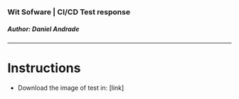 ### Wit Sofware | CI/CD Test response
##### Author: Daniel Andrade
---
# Instructions
- Download the image of test in: [link]
